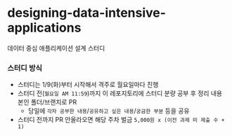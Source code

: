 # designing-data-intensive-applications
데이터 중심 애플리케이션 설계 스터디

### 스터디 방식
- 스터디는 1/9(화)부터 시작해서 격주로 월요일마다 진행
- 스터디 전(`월요일 AM 11:59`)까지 이 레포지토리에 스터디 분량 공부 후 정리 내용 본인 폴더/브랜치로 PR
  - 당일에 `각자 공부한 내용`/`공유하고 싶은 내용`/`궁금한 부분` 등을 공유
- 스터디 전까지 PR 안올라오면 해당 주차 벌금 `5,000원 x (이전 과제 미 제출 수 + 1)`
